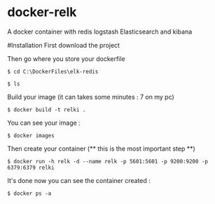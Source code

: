 # docker-relk
A docker container with redis logstash Elasticsearch and kibana

#Installation
First download the project

Then go where you store your dockerfile
```
$ cd C:\DockerFiles\elk-redis
```

```
$ ls
```

Build your image (it can takes some minutes : 7 on my pc)
```
$ docker build -t relki .
```

You can see your image :
```
$ docker images
```

Then create your container (** this is the most important step **)
```
$ docker run -h relk -d --name relk -p 5601:5601 -p 9200:9200 -p 6379:6379 relki
```

It's done now you can see the container created :
```
$ docker ps -a
```
